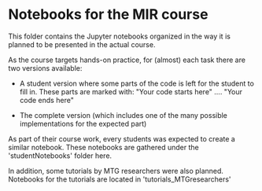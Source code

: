 # Notebooks for the MIR course

This folder contains the Jupyter notebooks organized in the way it is planned to be presented in the actual course.

As the course targets hands-on practice, for (almost) each task there are two versions available:

- A student version where some parts of the code is left for the student to fill in. These parts are marked with: "Your code starts here" .... "Your code ends here"

- The complete version (which includes one of the many possible implementations for the expected part)

As part of their course work, every students was expected to create a similar notebook. These notebooks are gathered under the 'studentNotebooks' folder here.

In addition, some tutorials by MTG researchers were also planned. Notebooks for the tutorials are located in 'tutorials_MTGresearchers' 
